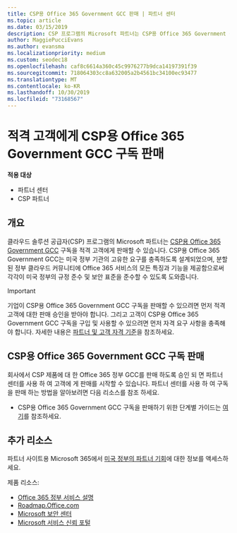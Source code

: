 ```yaml
---
title: CSP용 Office 365 Government GCC 판매 | 파트너 센터
ms.topic: article
ms.date: 03/15/2019
description: CSP 프로그램의 Microsoft 파트너는 CSP용 Office 365 Government GCC 구독을 적격 고객에게 판매할 수 있습니다. CSP 용 Office 365 정부 GCC는 미국 정부 및 정부 계약자를 위해 설계 된 클라우드 생산성 서비스 제품군입니다.
author: MaggiePucciEvans
ms.author: evansma
ms.localizationpriority: medium
ms.custom: seodec18
ms.openlocfilehash: caf8c6614a360c45c9976277b9dca14197391f39
ms.sourcegitcommit: 718064303cc8a632005a2b4561bc34100ec93477
ms.translationtype: MT
ms.contentlocale: ko-KR
ms.lasthandoff: 10/30/2019
ms.locfileid: "73168567"
---
```

# <a name="sell-office-365-government-gcc-for-csp-subscriptions-to-qualified-customers"></a>적격 고객에게 CSP용 Office 365 Government GCC 구독 판매

**적용 대상**

-  파트너 센터
-  CSP 파트너


## <a name="overview"></a>개요

클라우드 솔루션 공급자(CSP) 프로그램의 Microsoft 파트너는 [CSP용 Office 365 Government GCC](https://www.microsoft.com/microsoft-365/partners/governmentforCSP) 구독을 적격 고객에게 판매할 수 있습니다. CSP용 Office 365 Government GCC는 미국 정부 기관의 고유한 요구를 충족하도록 설계되었으며, 분할된 정부 클라우드 커뮤니티에 Office 365 서비스의 모든 특징과 기능을 제공함으로써 각각이 미국 정부의 규정 준수 및 보안 표준을 준수할 수 있도록 도와줍니다. 

>[!IMPORTANT] 
>기업이 CSP용 Office 365 Government GCC 구독을 판매할 수 있으려면 먼저 적격 고객에 대한 판매 승인을 받아야 합니다. 그리고 고객이 CSP용 Office 365 Government GCC 구독을 구입 및 사용할 수 있으려면 먼저 자격 요구 사항을 충족해야 합니다. 자세한 내용은 [파트너 및 고객 자격 기준](csp-gcc-validate.md)을 참조하세요.


## <a name="sell-office-365-government-gcc-for-csp-subscriptions"></a>CSP용 Office 365 Government GCC 구독 판매

회사에서 CSP 제품에 대 한 Office 365 정부 GCC를 판매 하도록 승인 되 면 파트너 센터를 사용 하 여 고객에 게 판매를 시작할 수 있습니다. 파트너 센터를 사용 하 여 구독을 판매 하는 방법을 알아보려면 다음 리소스를 참조 하세요. 

-   CSP용 Office 365 Government GCC 구독을 판매하기 위한 단계별 가이드는 [여기](https://go.microsoft.com/fwlink/?linkid=2007323)를 참조하세요.  


## <a name="additional-resources"></a>추가 리소스

파트너 사이트용 Microsoft 365에서 [미국 정부의 파트너 기회](https://www.microsoft.com/microsoft-365/partners/governmentforCSP)에 대한 정보를 액세스하세요.

제품 리소스:

- [Office 365 정부 서비스 설명](https://technet.microsoft.com/library/mt774581.aspx)
- [Roadmap.Office.com](https://products.office.com/business/office-365-roadmap)
- [Microsoft 보안 센터](https://www.microsoft.com/TrustCenter/)
- [Microsoft 서비스 신뢰 포털](https://aka.ms/STP)

